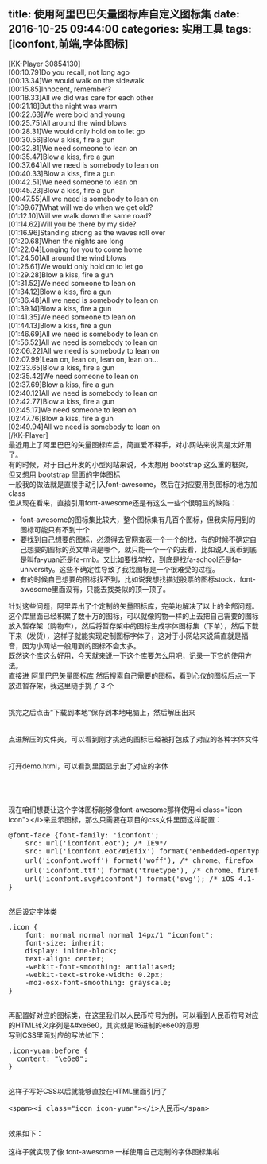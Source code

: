 title: 使用阿里巴巴矢量图标库自定义图标集
date: 2016-10-25 09:44:00
categories: 实用工具
tags: [iconfont,前端,字体图标]
---
[KK-Player 30854130]<br />
[00:10.79]Do you recall, not long ago <br />
[00:13.34]We would walk on the sidewalk <br />
[00:15.85]Innocent, remember? <br />
[00:18.33]All we did was care for each other <br />
[00:21.18]But the night was warm <br />
[00:22.63]We were bold and young <br />
[00:25.75]All around the wind blows <br />
[00:28.31]We would only hold on to let go <br />
[00:30.56]Blow a kiss, fire a gun <br />
[00:32.81]We need someone to lean on <br />
[00:35.47]Blow a kiss, fire a gun <br />
[00:37.64]All we need is somebody to lean on <br />
[00:40.33]Blow a kiss, fire a gun <br />
[00:42.51]We need someone to lean on <br />
[00:45.23]Blow a kiss, fire a gun <br />
[00:47.55]All we need is somebody to lean on <br />
[01:09.67]What will we do when we get old? <br />
[01:12.10]Will we walk down the same road? <br />
[01:14.62]Will you be there by my side? <br />
[01:16.96]Standing strong as the waves roll over <br />
[01:20.68]When the nights are long <br />
[01:22.04]Longing for you to come home <br />
[01:24.50]All around the wind blows <br />
[01:26.61]We would only hold on to let go <br />
[01:29.28]Blow a kiss, fire a gun <br />
[01:31.52]We need someone to lean on <br />
[01:34.12]Blow a kiss, fire a gun <br />
[01:36.48]All we need is somebody to lean on <br />
[01:39.14]Blow a kiss, fire a gun <br />
[01:41.35]We need someone to lean on <br />
[01:44.13]Blow a kiss, fire a gun <br />
[01:46.69]All we need is somebody to lean on <br />
[01:56.52]All we need is somebody to lean on <br />
[02:06.22]All we need is somebody to lean on <br />
[02:07.99]Lean on, lean on, lean on, lean on... <br />
[02:33.65]Blow a kiss, fire a gun <br />
[02:35.42]We need someone to lean on <br />
[02:37.69]Blow a kiss, fire a gun <br />
[02:40.12]All we need is somebody to lean on <br />
[02:42.77]Blow a kiss, fire a gun <br />
[02:45.17]We need someone to lean on <br />
[02:47.76]Blow a kiss, fire a gun <br />
[02:49.94]All we need is somebody to lean on<br />
[/KK-Player]<br />
最近用上了阿里巴巴的矢量图标库后，简直爱不释手，对小网站来说真是太好用了。<br />
有的时候，对于自己开发的小型网站来说，不太想用 bootstrap 这么重的框架，但又想用 bootstrap 里面的字体图标<br />
一般我的做法就是直接手动引入font-awesome，然后在对应要用到图标的地方加 class<br />
但从现在看来，直接引用font-awesome还是有这么一些个很明显的缺陷：<!--more--><br />
<ul>
	<li>
		font-awesome的图标集比较大，整个图标集有几百个图标，但我实际用到的图标可能只有不到十个
	</li>
	<li>
		要找到自己想要的图标，必须得去官网查表一个一个的找，有的时候不确定自己想要的图标的英文单词是哪个，就只能一个一个的去看，比如说人民币到底是叫fa-yuan还是fa-rmb。又比如要找学校，到底是找fa-school还是fa-university。这些不确定性导致了我找图标是一个很难受的过程。
	</li>
	<li>
		有的时候自己想要的图标找不到，比如说我想找描述股票的图标stock，font-awesome里面没有，只能去找类似的顶一顶了。
	</li>
</ul>
针对这些问题，阿里弄出了个定制的矢量图标库，完美地解决了以上的全部问题。<br />
这个库里面已经积累了数十万的图标，可以就像购物一样的上去把自己需要的图标放入暂存架（购物车），然后将暂存架中的图标生成字体图标集（下单），然后下载下来（发货），这样子就能实现定制图标字体了，这对于小网站来说简直就是福音，因为小网站一般用到的图标不会太多。<br />
既然这个库这么好用，今天就来说一下这个库要怎么用吧，记录一下它的使用方法。<br />
直接进 <a href="http://www.iconfont.cn/" target="_blank">阿里巴巴矢量图标库</a>&nbsp;然后搜索自己需要的图标，看到心仪的图标后点一下放进暂存架，我这里随手挑了 3 个<br />
<br />
<img src="/usr/uploads/2016/10/3394769085.jpeg" alt="" /><br />
<br />
挑完之后点击“下载到本地”保存到本地电脑上，然后解压出来<br />
<br />
<img src="/usr/uploads/2016/10/2041169918.jpeg" alt="" /><br />
<br />
点进解压的文件夹，可以看到刚才挑选的图标已经被打包成了对应的各种字体文件<br />
<br />
<img src="/usr/uploads/2016/10/479568051.jpeg" alt="" /><br />
<br />
打开demo.html，可以看到里面显示出了对应的字体<br />
<br />
<br />
<img src="/usr/uploads/2016/10/2436336547.jpeg" alt="" /><br />
<br />
<br />
现在咱们想要让这个字体图标能够像font-awesome那样使用&lt;i class="icon icon"&gt;&lt;/i&gt;来显示图标，那么只需要在项目的css文件里面这样配置：
<pre class="brush:css; toolbar:false;">@font-face {font-family: 'iconfont';
    src: url('iconfont.eot'); /* IE9*/
    src: url('iconfont.eot?#iefix') format('embedded-opentype'), /* IE6-IE8 */
    url('iconfont.woff') format('woff'), /* chrome、firefox */
    url('iconfont.ttf') format('truetype'), /* chrome、firefox、opera、Safari, Android, iOS 4.2+*/
    url('iconfont.svg#iconfont') format('svg'); /* iOS 4.1- */
}</pre>
<br />
然后设定字体类<br />
<pre class="brush:css; toolbar:false;">.icon {
    font: normal normal normal 14px/1 "iconfont";
    font-size: inherit;
    display: inline-block;
    text-align: center;
    -webkit-font-smoothing: antialiased;
    -webkit-text-stroke-width: 0.2px;
    -moz-osx-font-smoothing: grayscale;
}</pre>
<br />
再配置好对应的图标类，在这里我们以人民币符号为例，可以看到人民币符号对应的HTML转义序列是&amp;#xe6e0，其实就是16进制的e6e0的意思<br />
写到CSS里面对应的写法如下：
<pre class="brush:css; toolbar:false;">.icon-yuan:before {
  content: "\e6e0";
}</pre>
<br />
这样子写好CSS以后就能够直接在HTML里面引用了<br />
<pre class="brush:html; toolbar:false;">&lt;span&gt;&lt;i class="icon icon-yuan"&gt;&lt;/i&gt;人民币&lt;/span&gt;</pre>
<br />
效果如下：<br />
<img src="/usr/uploads/2016/10/837291486.jpeg" alt="" /><br />
<br />
这样子就实现了像 font-awesome 一样使用自己定制的字体图标集啦<br />
<br />
<br />